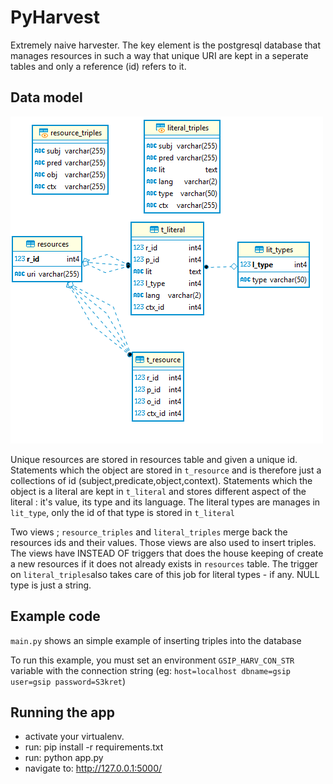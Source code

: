 # PyHarvest
Extremely naive harvester.  The key element is the postgresql database that manages resources in such a way that unique URI are kept in a seperate tables and only a reference (id) refers to it.  


## Data model

![ER model](store_er.png)

Unique resources are stored in resources table and given a unique id.
Statements which the object are stored in `t_resource` and is therefore just a collections of id (subject,predicate,object,context).
Statements which the object is a literal are kept in `t_literal` and stores different aspect of the literal : it's value, its type and its language.
The literal types are manages in `lit_type`, only the id of that type is stored in `t_literal`

Two views ; `resource_triples` and `literal_triples` merge back the resources ids and their values.
Those views are also used to insert triples. The views have INSTEAD OF triggers that does the house keeping of create a new resources if it does not already exists in `resources` table.  The trigger on `literal_triples`also takes care of this job for literal types - if any. NULL type is just a string.
 
 ## Example code
 
 `main.py` shows an simple example of inserting triples into the database

To run this example, you must set an environment `GSIP_HARV_CON_STR` variable with the connection string (eg: `host=localhost dbname=gsip user=gsip password=S3kret`)

## Running the app

* activate your virtualenv.
* run: pip install -r requirements.txt
* run: python app.py
* navigate to: http://127.0.0.1:5000/